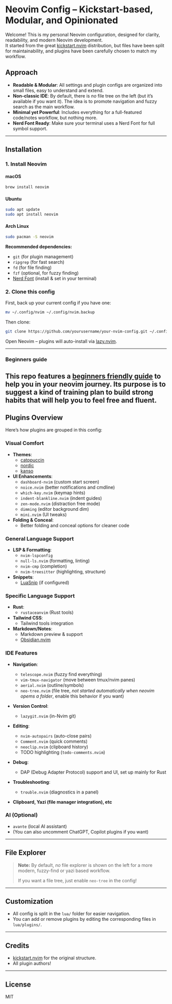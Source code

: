 # Neovim Config – Kickstart-based, Modular, and Opinionated

Welcome! This is my personal Neovim configuration, designed for clarity, readability, and modern Neovim development.\
It started from the great [kickstart.nvim](https://github.com/nvim-lua/kickstart.nvim) distribution, but files have been split for maintainability, and plugins have been carefully chosen to match my workflow.

## Approach

- **Readable & Modular**: All settings and plugin configs are organized into small files, easy to understand and extend.
- **Non-classic IDE**: By default, there is *no* file tree on the left (but it’s available if you want it). The idea is to promote navigation and fuzzy search as the main workflow.
- **Minimal yet Powerful**: Includes everything for a full-featured code/notes workflow, but nothing more.
- **Nerd Font Ready**: Make sure your terminal uses a Nerd Font for full symbol support.

---

## Installation

### 1. Install Neovim

#### **macOS**

```sh
brew install neovim
```

#### **Ubuntu**

```sh
sudo apt update
sudo apt install neovim
```

#### **Arch Linux**

```sh
sudo pacman -S neovim
```

**Recommended dependencies:**

- `git` (for plugin management)
- `ripgrep` (for fast search)
- `fd` (for file finding)
- `fzf` (optional, for fuzzy finding)
- [Nerd Font](https://www.nerdfonts.com/) (install & set in your terminal)

### 2. Clone this config

First, back up your current config if you have one:

```sh
mv ~/.config/nvim ~/.config/nvim.backup
```

Then clone:

```sh
git clone https://github.com/yourusername/your-nvim-config.git ~/.config/nvim
```

Open Neovim – plugins will auto-install via [lazy.nvim](https://github.com/folke/lazy.nvim).

---
### Beginners guide

This repo features a [beginners friendly guide](./neovim-training.md) to help you in your neovim journey. Its purpose is to suggest a kind of
training plan to build strong habits that will help you to feel free and fluent.
---

## Plugins Overview

Here’s how plugins are grouped in this config:

### Visual Comfort

- **Themes**:
  - [catppuccin](https://github.com/catppuccin/nvim)
  - [nordic](https://github.com/AlexvZyl/nordic.nvim)
  - [kanso](https://github.com/briones-gabriel/kanso.nvim)
- **UI Enhancements**:
  - `dashboard-nvim` (custom start screen)
  - `noice.nvim` (better notifications and cmdline)
  - `which-key.nvim` (keymap hints)
  - `indent-blankline.nvim` (indent guides)
  - `zen-mode.nvim` (distraction free mode)
  - `dimming` (editor background dim)
  - `mini.nvim` (UI tweaks)
- **Folding & Conceal**:
  - Better folding and conceal options for cleaner code

### General Language Support

- **LSP & Formatting**:
  - `nvim-lspconfig`
  - `null-ls.nvim` (formatting, linting)
  - `nvim-cmp` (completion)
  - `nvim-treesitter` (highlighting, structure)
- **Snippets**:
  - [LuaSnip](https://github.com/L3MON4D3/LuaSnip) (if configured)

### Specific Language Support

- **Rust**:
  - `rustaceanvim` (Rust tools)
- **Tailwind CSS**:
  - Tailwind tools integration
- **Markdown/Notes**:
  - Markdown preview & support
  - [Obsidian.nvim](https://github.com/epwalsh/obsidian.nvim)

### IDE Features

- **Navigation**:

  - `telescope.nvim` (fuzzy find everything)
  - `vim-tmux-navigator` (move between tmux/nvim panes)
  - `aerial.nvim` (outline/symbols)
  - `neo-tree.nvim` (file tree, *not started automatically when neovim opems a folder*, enable this behavior if you want)

- **Version Control**:

  - `lazygit.nvim` (in-Nvim git)

- **Editing**:

  - `nvim-autopairs` (auto-close pairs)
  - `Comment.nvim` (quick comments)
  - `neoclip.nvim` (clipboard history)
  - TODO highlighting (`todo-comments.nvim`)

- **Debug**:

  - DAP (Debug Adapter Protocol) support and UI, set up mainly for Rust

- **Troubleshooting**:

  - `trouble.nvim` (diagnostics in a panel)

- **Clipboard, Yazi (file manager integration), etc**

### AI (Optional)

- `avante` (local AI assistant)
- (You can also uncomment ChatGPT, Copilot plugins if you want)

---

## File Explorer

> **Note:** By default, *no* file explorer is shown on the left for a more modern, fuzzy-find or yazi based workflow.
>
> If you want a file tree, just enable `neo-tree` in the config!

---

## Customization

- All config is split in the `lua/` folder for easier navigation.
- You can add or remove plugins by editing the corresponding files in `lua/plugins/`.

---

## Credits

- [kickstart.nvim](https://github.com/nvim-lua/kickstart.nvim) for the original structure.
- All plugin authors!

---

## License

MIT

